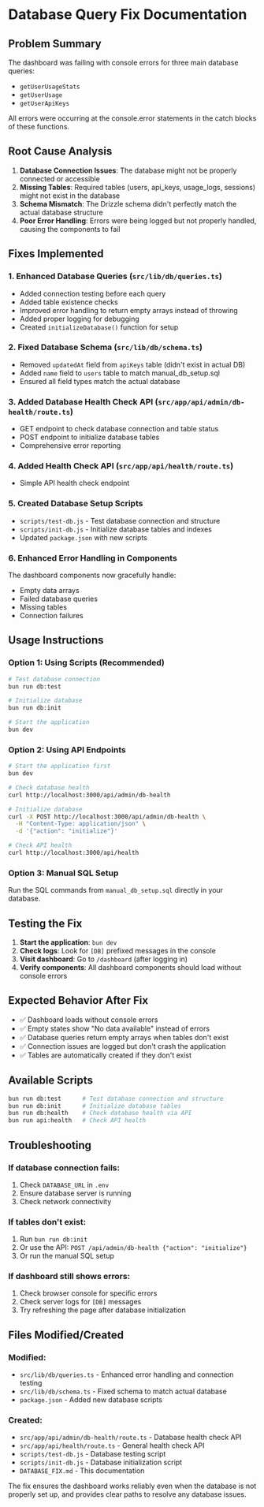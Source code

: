 # Database Query Fix Documentation

## Problem Summary
The dashboard was failing with console errors for three main database queries:
- `getUserUsageStats` 
- `getUserUsage`
- `getUserApiKeys`

All errors were occurring at the console.error statements in the catch blocks of these functions.

## Root Cause Analysis
1. **Database Connection Issues**: The database might not be properly connected or accessible
2. **Missing Tables**: Required tables (users, api_keys, usage_logs, sessions) might not exist in the database
3. **Schema Mismatch**: The Drizzle schema didn't perfectly match the actual database structure
4. **Poor Error Handling**: Errors were being logged but not properly handled, causing the components to fail

## Fixes Implemented

### 1. Enhanced Database Queries (`src/lib/db/queries.ts`)
- Added connection testing before each query
- Added table existence checks
- Improved error handling to return empty arrays instead of throwing
- Added proper logging for debugging
- Created `initializeDatabase()` function for setup

### 2. Fixed Database Schema (`src/lib/db/schema.ts`)
- Removed `updatedAt` field from `apiKeys` table (didn't exist in actual DB)
- Added `name` field to `users` table to match manual_db_setup.sql
- Ensured all field types match the actual database

### 3. Added Database Health Check API (`src/app/api/admin/db-health/route.ts`)
- GET endpoint to check database connection and table status
- POST endpoint to initialize database tables
- Comprehensive error reporting

### 4. Added Health Check API (`src/app/api/health/route.ts`)
- Simple API health check endpoint

### 5. Created Database Setup Scripts
- `scripts/test-db.js` - Test database connection and structure
- `scripts/init-db.js` - Initialize database tables and indexes
- Updated `package.json` with new scripts

### 6. Enhanced Error Handling in Components
The dashboard components now gracefully handle:
- Empty data arrays
- Failed database queries
- Missing tables
- Connection failures

## Usage Instructions

### Option 1: Using Scripts (Recommended)
```bash
# Test database connection
bun run db:test

# Initialize database
bun run db:init

# Start the application
bun dev
```

### Option 2: Using API Endpoints
```bash
# Start the application first
bun dev

# Check database health
curl http://localhost:3000/api/admin/db-health

# Initialize database
curl -X POST http://localhost:3000/api/admin/db-health \
  -H "Content-Type: application/json" \
  -d '{"action": "initialize"}'

# Check API health
curl http://localhost:3000/api/health
```

### Option 3: Manual SQL Setup
Run the SQL commands from `manual_db_setup.sql` directly in your database.

## Testing the Fix

1. **Start the application**: `bun dev`
2. **Check logs**: Look for `[DB]` prefixed messages in the console
3. **Visit dashboard**: Go to `/dashboard` (after logging in)
4. **Verify components**: All dashboard components should load without console errors

## Expected Behavior After Fix

- ✅ Dashboard loads without console errors
- ✅ Empty states show "No data available" instead of errors
- ✅ Database queries return empty arrays when tables don't exist
- ✅ Connection issues are logged but don't crash the application
- ✅ Tables are automatically created if they don't exist

## Available Scripts

```bash
bun run db:test      # Test database connection and structure
bun run db:init      # Initialize database tables
bun run db:health    # Check database health via API
bun run api:health   # Check API health
```

## Troubleshooting

### If database connection fails:
1. Check `DATABASE_URL` in `.env`
2. Ensure database server is running
3. Check network connectivity

### If tables don't exist:
1. Run `bun run db:init`
2. Or use the API: `POST /api/admin/db-health {"action": "initialize"}`
3. Or run the manual SQL setup

### If dashboard still shows errors:
1. Check browser console for specific errors
2. Check server logs for `[DB]` messages
3. Try refreshing the page after database initialization

## Files Modified/Created

### Modified:
- `src/lib/db/queries.ts` - Enhanced error handling and connection testing
- `src/lib/db/schema.ts` - Fixed schema to match actual database
- `package.json` - Added new database scripts

### Created:
- `src/app/api/admin/db-health/route.ts` - Database health check API
- `src/app/api/health/route.ts` - General health check API
- `scripts/test-db.js` - Database testing script
- `scripts/init-db.js` - Database initialization script
- `DATABASE_FIX.md` - This documentation

The fix ensures the dashboard works reliably even when the database is not properly set up, and provides clear paths to resolve any database issues.
